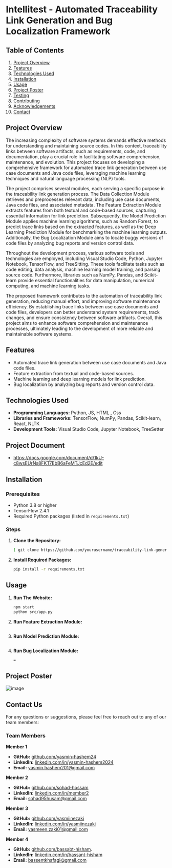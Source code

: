 # Intellitest -  Automated Traceability Link Generation and Bug Localization Framework 
## Table of Contents
1. [Project Overview](#project-overview)
2. [Features](#features)
3. [Technologies Used](#technologies-used)
4. [Installation](#installation)
5. [Usage](#usage)
6. [Project Poster](#project-poster)
7. [Testing](#testing)
8. [Contributing](#contributing)
9. [Acknowledgements](#acknowledgements)
10. [Contact](#contact)

## Project Overview
The increasing complexity of software systems demands effective methods for understanding and maintaining source codes. In this context, traceability links between software artifacts, such as requirements, code, and documentation, play a crucial role in facilitating software comprehension, maintenance, and evolution. This project focuses on developing a comprehensive framework for automated trace link generation between use case documents and Java code files, leveraging machine learning techniques and natural language processing (NLP) tools.

The project comprises several modules, each serving a specific purpose in the traceability link generation process. The Data Collection Module retrieves and preprocesses relevant data, including use case documents, Java code files, and associated metadata. The Feature Extraction Module extracts features from both textual and code-based sources, capturing essential information for link prediction. Subsequently, the Model Prediction Module applies machine learning algorithms, such as Random Forest, to predict trace links based on the extracted features, as well as the Deep Learning Prediction Module for benchmarking the machine learning outputs. Additionally, the Bug Localization Module aims to locate buggy versions of code files by analyzing bug reports and version control data.

Throughout the development process, various software tools and technologies are employed, including Visual Studio Code, Python, Jupyter Notebook, TensorFlow, and TreeSitting. These tools facilitate tasks such as code editing, data analysis, machine learning model training, and parsing source code. Furthermore, libraries such as NumPy, Pandas, and Scikit-learn provide essential functionalities for data manipulation, numerical computing, and machine learning tasks.

The proposed framework contributes to the automation of traceability link generation, reducing manual effort, and improving software maintenance efficiency. By establishing trace links between use case documents and code files, developers can better understand system requirements, track changes, and ensure consistency between software artifacts. Overall, this project aims to enhance software comprehension and maintenance processes, ultimately leading to the development of more reliable and maintainable software systems.

## Features
- Automated trace link generation between use case documents and Java code files.
- Feature extraction from textual and code-based sources.
- Machine learning and deep learning models for link prediction.
- Bug localization by analyzing bug reports and version control data.

## Technologies Used
- **Programming Languages:** Python, JS, HTML , Css
- **Libraries and Frameworks:** TensorFlow, NumPy, Pandas, Scikit-learn, React, NLTK
- **Development Tools:** Visual Studio Code, Jupyter Notebook, TreeSetter

## Project Document 
- https://docs.google.com/document/d/1kU-c8wsEUrNs8FKT7EbB6aFeMTJcEd2E/edit
## Installation
### Prerequisites
- Python 3.8 or higher
- TensorFlow 2.4.1
- Required Python packages (listed in `requirements.txt`)

### Steps
1. **Clone the Repository:**
    ```sh
   [ git clone https://github.com/yourusername/traceability-link-generation.git](https://github.com/sohad-hossam/GP-codebase.git)
    ```

2. **Install Required Packages:**
    ```sh
    pip install -r requirements.txt
    ```

## Usage
1. **Run The Website:**
    ```sh
   npm start
   python src/app.py
    ```

2. **Run Feature Extraction Module:**
    ```sh
 
    ```

3. **Run Model Prediction Module:**
    ```sh
   
    ```

4. **Run Bug Localization Module:**
    ```sh
   =
    ```
## Project Poster
![image](https://github.com/sohad-hossam/GP-codebase/assets/84807559/86733e41-a4e7-400f-aae5-0bce86c63f5e)

## Contact Us

For any questions or suggestions, please feel free to reach out to any of our team members:

### Team Members

**Member 1**
- **GitHub:** [github.com/yasmin-hashem24](https://github.com/yasmin-hashem24)
- **LinkedIn:** [linkedin.com/in/yasmin-hashem2024](https://www.linkedin.com/in/yasmin-hashem2024/)
- **Email:** [yasmin.hashem201@gmail.com](mailto:yasmin.hashem201@gmail.com)

**Member 2**
- **GitHub:** [github.com/sohad-hossam](https://github.com/sohad-hossam)
- **LinkedIn:** [linkedin.com/in/member2](https://linkedin.com/in/member2)
- **Email:** [sohad95husam@gmail.com](mailto:sohad95husam@gmail.com)

**Member 3**
- **GitHub:** [github.com/yasmiinezaki](https://github.com/yasmiinezaki)
- **LinkedIn:** [linkedin.com/in/yasmiinezaki](https://linkedin.com/in/yasmiinezaki)
- **Email:** [yasmeen.zaki01@gmail.com](mailto:yasmeen.zaki01@gmail.com)

**Member 4**
- **GitHub:** [github.com/bassabt-hisham](https://github.com/bassant-hisham).
- **LinkedIn:** [linkedin.com/in/bassant-hisham]([https://linkedin.com/in/member4](https://www.linkedin.com/in/bassant-hisham/))
- **Email:** [bassentkhafagi@gmail.com](mailto:bassentkhafagi@gmail.com)



